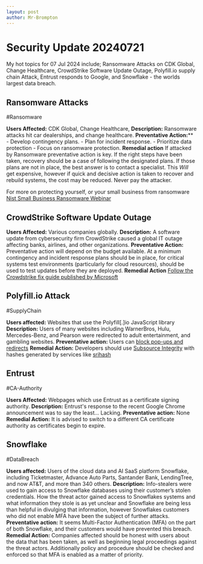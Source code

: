 ```yaml
---
layout: post
author: Mr-Brompton
---
```



# Security Update 20240721

My hot topics for 07 Jul 2024 include; Ransomware Attacks on CDK Global, Change Healthcare, CrowdStrike Software Update Outage, Polyfill.io supply chain Attack, Entrust responds to Google, and Snowflake - the worlds largest data breach.

## Ransomware Attacks
#Ransomware

**Users Affected:** CDK Global, Change Healthcare,
 **Description:** Ransomware attacks hit car dealerships, and change healthcare.
 **Preventative Action:**** 
    - Develop contingency plans.
	- Plan for incident response.
	- Prioritize data protection
	- Focus on ransomware protection.
**Remedial action** If attacked by Ransomware preventative action is key. If the right steps have been taken, recovery should be a case of following the designated plans. If those plans are not in place, the best answer is to contact a specialist. This *Will* get expensive, however if quick and decisive action is taken to recover and rebuild systems, the cost may be reduced. Never pay the attacker.

For more on protecting yourself, or your small business from ransomware [Nist Small Business Ransomware Webinar](https://www.nist.gov/news-events/events/2024/08/nist-small-business-webinar-ransomware-prevention-detection-response-and)
 

## CrowdStrike Software Update Outage

**Users Affected:** Various companies globally.
**Description:** A software update from cybersecurity firm CrowdStrike caused a global IT outage affecting banks, airlines, and other organizations.
**Preventative Action:** Preventative action will depend on the budget available. At a minimum contingency and incident response plans should be in place, for critical systems test environments (particularly for cloud resources), should be used to test updates before they are deployed.
**Remedial Action** [Follow the Crowdstrike fix guide published by Microsoft](https://support.microsoft.com/en-us/topic/kb5042421-crowdstrike-issue-impacting-windows-endpoints-causing-an-0x50-or-0x7e-error-message-on-a-blue-screen-b1c700e0-7317-4e95-aeee-5d67dd35b92f)

## Polyfill.io Attack
#SupplyChain

**Users affected:** Websites that use the Polyfill[.]io JavaScript library
**Description:** Users of many websites including WarnerBros, Hulu, Mercedes-Benz, and Pearson were redirected to adult entertainment, and gambling websites.
**Preventative action:** Users can [block pop-ups and redirects](https://www.wikihow.com/Block-Page-Redirects)
**Remedial Action:** Developers should use [Subsource Integrity](https://developer.mozilla.org/en-US/docs/Web/Security/Subresource_Integrity) with hashes generated by services like [srihash](https://www.srihash.org/)

## Entrust
#CA-Authority

**Users Affected:** Webpages which use Entrust as a certificate signing authority.
**Description:** Entrust's response to the recent Google Chrome announcement was to say the least... Lacking.
**Preventative action:** None
**Remedial Action:** It is advised to switch to a different CA certificate authority as certificates begin to expire.

## Snowflake
#DataBreach

**Users affected:** Users of the cloud data and AI SaaS platform Snowflake, including Ticketmaster, Advance Auto Parts, Santander Bank, LendingTree, and now AT&T, and more than 340 others.
**Description:** Info-stealers were used to gain access to Snowflake databases
using their customer’s stolen credentials. How the threat actor gained access to Snowflakes systems and what information they stole is as yet unclear and Snowflake are being less than helpful in divulging that information, however Snowflakes customers who did not enable MFA have been the subject of further attacks.
**Preventative action:** It seems Multi-Factor Authentication (MFA) on the part of both Snowflake, and their customers would have prevented this breach.
**Remedial Action:** Companies affected should be honest with users about the data that has been taken, as well as beginning legal proceedings against the threat actors. Additionally policy and procedure should be checked and enforced so that MFA is enabled as a matter of priority.
 
